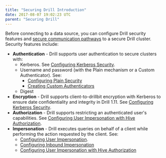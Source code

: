 ```yaml
---
title: "Securing Drill Introduction"
date: 2017-08-07 19:02:23 UTC
parent: "Securing Drill"
---
```


Before connecting to a data source, you can configure Drill security features and [secure communication pathways]({{site.baseurl}}/docs/secure-communication-paths/) to a secure Drill cluster.  Security features include:

- **Authentication** - Drill supports user authentication to secure clusters with:
    -  Kerberos. 
		See [Configuring Kerberos Security]({{site.baseurl}}/docs/configuring-kerberos-security/).
	- Username and password (with the Plain mechanism or a Custom Authenticator). See: 
		- [Configuring Plain Security]({{site.baseurl}}/docs/configuring-plain-security/)  
		- [Creating Custom Authenticators]({{site.baseurl}}/docs/creating-custom-authenticators)
	- Digest
- **Encryption** - Drill supports client-to-drillbit encryption with Kerberos to ensure date confidentiality and integrity in Drill 1.11. See [Configuring Kerberos Security]({{site.baseurl}}/docs/configuring-kerberos-security/).
- **Authorization** - Drill supports restricting an authenticated user's capabilities.
		See [Configuring User Impersonation with Hive Authorization]({{site.baseurl}}/docs/configuring-user-impersonation-with-hive-authorization/).
- **Impersonation** - Drill executes queries on behalf of a client while performing the action requested by the client. See: 
	- [Configuring User Impersonation]({{site.baseurl}}/docs/configuring-user-impersonation/).  
	- [Configuring Inbound Impersonation]({{site.baseurl}}/docs/configuring-inbound-impersonation/) 
	- [Configuring User Impersonation with Hive Authorization]({{site.baseurl}}/docs/configuring-user-impersonation-with-hive-authorization/)




 

